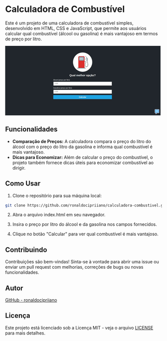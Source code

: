 # Calculadora de Combustível

Este é um projeto de uma calculadora de combustível simples, desenvolvido em  HTML, CSS e JavaScript, que permite aos usuários calcular qual combustível (álcool ou gasolina) é mais vantajoso em termos de preço por litro.

![Screenshot da Calculadora de Combustível](./assets/calculadora_de_combustivel.gif)

## Funcionalidades

- **Comparação de Preços:** A calculadora compara o preço do litro do álcool com o preço do litro da gasolina e informa qual combustível é mais vantajoso.
- **Dicas para Economizar:** Além de calcular o preço do combustível, o projeto também fornece dicas úteis para economizar combustível ao dirigir.

## Como Usar

1. Clone o repositório para sua máquina local:

```bash
git clone https://github.com/ronaldocipriiano/calculadora-combustivel.git
```
2. Abra o arquivo index.html em seu navegador.

3. Insira o preço por litro do álcool e da gasolina nos campos fornecidos.

4. Clique no botão "Calcular" para ver qual combustível é mais vantajoso.


## Contribuindo
Contribuições são bem-vindas! Sinta-se à vontade para abrir uma issue ou enviar um pull request com melhorias, correções de bugs ou novas funcionalidades.

## Autor

[GitHub - ronaldocipriiano](https://github.com/ronaldocipriiano/)

## Licença
Este projeto está licenciado sob a Licença MIT - veja o arquivo [LICENSE](/LICENSE) para mais detalhes.